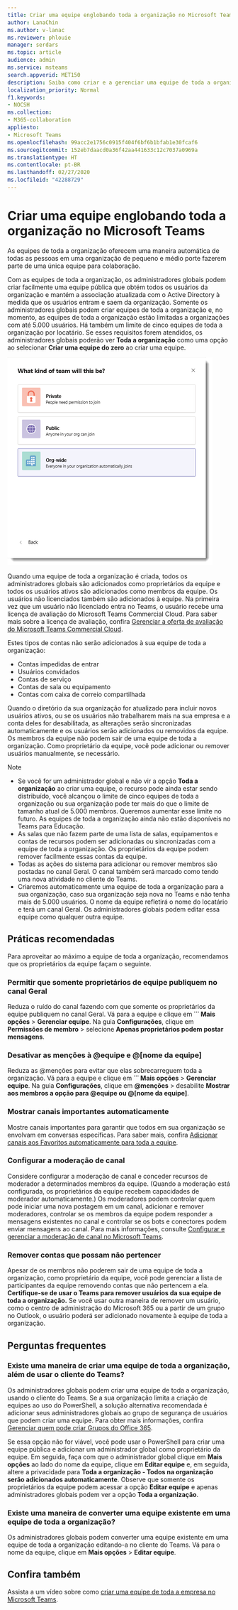 ```yaml
---
title: Criar uma equipe englobando toda a organização no Microsoft Teams
author: LanaChin
ms.author: v-lanac
ms.reviewer: phlouie
manager: serdars
ms.topic: article
audience: admin
ms.service: msteams
search.appverid: MET150
description: Saiba como criar e a gerenciar uma equipe de toda a organização no Teams.
localization_priority: Normal
f1.keywords:
- NOCSH
ms.collection:
- M365-collaboration
appliesto:
- Microsoft Teams
ms.openlocfilehash: 99acc2e1756c0915f404f6bf6b1bfab1e30fcaf6
ms.sourcegitcommit: 152eb7daacd0a36f42aa441633c12c7037a0969a
ms.translationtype: HT
ms.contentlocale: pt-BR
ms.lasthandoff: 02/27/2020
ms.locfileid: "42288729"
---
```

# <a name="create-an-org-wide-team-in-microsoft-teams"></a>Criar uma equipe englobando toda a organização no Microsoft Teams

As equipes de toda a organização oferecem uma maneira automática de todas as pessoas em uma organização de pequeno e médio porte fazerem parte de uma única equipe para colaboração.

Com as equipes de toda a organização, os administradores globais podem criar facilmente uma equipe pública que obtém todos os usuários da organização e mantém a associação atualizada com o Active Directory à medida que os usuários entram e saem da organização. Somente os administradores globais podem criar equipes de toda a organização e, no momento, as equipes de toda a organização estão limitadas a organizações com até 5.000 usuários. Há também um limite de cinco equipes de toda a organização por locatário. Se esses requisitos forem atendidos, os administradores globais poderão ver **Toda a organização** como uma opção ao selecionar **Criar uma equipe do zero** ao criar uma equipe. 

![Captura de tela da opção Toda a organização para criar uma equipe de toda a organização](media/create-org-wide-team.png "Captura de tela da opção Toda a organização para criar uma equipe de toda a organização")

Quando uma equipe de toda a organização é criada, todos os administradores globais são adicionados como proprietários da equipe e todos os usuários ativos são adicionados como membros da equipe. Os usuários não licenciados também são adicionados à equipe. Na primeira vez que um usuário não licenciado entra no Teams, o usuário recebe uma licença de avaliação do Microsoft Teams Commercial Cloud. Para saber mais sobre a licença de avaliação, confira [Gerenciar a oferta de avaliação do Microsoft Teams Commercial Cloud](iw-trial-teams.md). 

Estes tipos de contas não serão adicionados à sua equipe de toda a organização:

- Contas impedidas de entrar
- Usuários convidados
- Contas de serviço
- Contas de sala ou equipamento
- Contas com caixa de correio compartilhada

Quando o diretório da sua organização for atualizado para incluir novos usuários ativos, ou se os usuários não trabalharem mais na sua empresa e a conta deles for desabilitada, as alterações serão sincronizadas automaticamente e os usuários serão adicionados ou removidos da equipe. Os membros da equipe não podem sair de uma equipe de toda a organização. Como proprietário da equipe, você pode adicionar ou remover usuários manualmente, se necessário.

> [!NOTE]
> - Se você for um administrador global e não vir a opção **Toda a organização** ao criar uma equipe, o recurso pode ainda estar sendo distribuído, você alcançou o limite de cinco equipes de toda a organização ou sua organização pode ter mais do que o limite de tamanho atual de 5.000 membros. Queremos aumentar esse limite no futuro. As equipes de toda a organização ainda não estão disponíveis no Teams para Educação.
> - As salas que não fazem parte de uma lista de salas, equipamentos e contas de recursos podem ser adicionadas ou sincronizadas com a equipe de toda a organização. Os proprietários da equipe podem remover facilmente essas contas da equipe.
> - Todas as ações do sistema para adicionar ou remover membros são postadas no canal Geral. O canal também será marcado como tendo uma nova atividade no cliente do Teams.
> - Criaremos automaticamente uma equipe de toda a organização para a sua organização, caso sua organização seja nova no Teams e não tenha mais de 5.000 usuários. O nome da equipe refletirá o nome do locatário e terá um canal Geral. Os administradores globais podem editar essa equipe como qualquer outra equipe. 

## <a name="best-practices"></a>Práticas recomendadas

Para aproveitar ao máximo a equipe de toda a organização, recomendamos que os proprietários da equipe façam o seguinte.

### <a name="allow-only-team-owners-to-post-to-the-general-channel"></a>Permitir que somente proprietários de equipe publiquem no canal Geral

Reduza o ruído do canal fazendo com que somente os proprietários da equipe publiquem no canal Geral. Vá para a equipe e clique em **˙˙˙ Mais opções** > **Gerenciar equipe**. Na guia **Configurações**, clique em **Permissões de membro** > selecione **Apenas proprietários podem postar mensagens**.

### <a name="turn-off-team-and-team-name-mentions"></a>Desativar as menções à @equipe e @[nome da equipe]

 Reduza as @menções para evitar que elas sobrecarreguem toda a organização. Vá para a equipe e clique em **˙˙˙ Mais opções** > **Gerenciar equipe**. Na guia **Configurações**, clique em <strong>@menções</strong> > desabilite **Mostrar aos membros a opção para @equipe ou @[nome da equipe]**. 

### <a name="automatically-show-important-channels"></a>Mostrar canais importantes automaticamente

Mostre canais importantes para garantir que todos em sua organização se envolvam em conversas específicas. Para saber mais, confira [Adicionar canais aos Favoritos automaticamente para toda a equipe](https://support.office.com/article/auto-favorite-channels-for-the-whole-team-a948272c-5aa5-429c-863c-4e1e1cd6b0f6). 

### <a name="set-up-channel-moderation"></a>Configurar a moderação de canal

Considere configurar a moderação de canal e conceder recursos de moderador a determinados membros da equipe. (Quando a moderação está configurada, os proprietários da equipe recebem capacidades de moderador automaticamente.) Os moderadores podem controlar quem pode iniciar uma nova postagem em um canal, adicionar e remover moderadores, controlar se os membros da equipe podem responder a mensagens existentes no canal e controlar se os bots e conectores podem enviar mensagens ao canal. Para mais informações, consulte [Configurar e gerenciar a moderação de canal no Microsoft Teams](manage-channel-moderation-in-teams.md).

### <a name="remove-accounts-that-might-not-belong"></a>Remover contas que possam não pertencer

Apesar de os membros não poderem sair de uma equipe de toda a organização, como proprietário da equipe, você pode gerenciar a lista de participantes da equipe removendo contas que não pertencem a ela. **Certifique-se de usar o Teams para remover usuários da sua equipe de toda a organização.** Se você usar outra maneira de remover um usuário, como o centro de administração do Microsoft 365 ou a partir de um grupo no Outlook, o usuário poderá ser adicionado novamente à equipe de toda a organização.

## <a name="faq"></a>Perguntas frequentes

### <a name="is-there-a-way-to-create-an-org-wide-team-other-than-using-the-teams-client"></a>Existe uma maneira de criar uma equipe de toda a organização, além de usar o cliente do Teams?

Os administradores globais podem criar uma equipe de toda a organização, usando o cliente do Teams. Se a sua organização limita a criação de equipes ao uso do PowerShell, a solução alternativa recomendada é adicionar seus administradores globais ao grupo de segurança de usuários que podem criar uma equipe. Para obter mais informações, confira [Gerenciar quem pode criar Grupos do Office 365](https://docs.microsoft.com/office365/admin/create-groups/manage-creation-of-groups).

Se essa opção não for viável, você pode usar o PowerShell para criar uma equipe pública e adicionar um administrador global como proprietário da equipe. Em seguida, faça com que o administrador global clique em **Mais opções** ao lado do nome da equipe, clique em **Editar equipe** e, em seguida, altere a privacidade para **Toda a organização - Todos na organização serão adicionados automaticamente**. Observe que somente os proprietários da equipe podem acessar a opção **Editar equipe** e apenas administradores globais podem ver a opção **Toda a organização**.

### <a name="is-there-a-way-to-convert-an-existing-team-to-an-org-wide-team"></a>Existe uma maneira de converter uma equipe existente em uma equipe de toda a organização?

Os administradores globais podem converter uma equipe existente em uma equipe de toda a organização editando-a no cliente do Teams. Vá para o nome da equipe, clique em **Mais opções** > **Editar equipe**.

## <a name="see-also"></a>Confira também

Assista a um vídeo sobre como [criar uma equipe de toda a empresa no Microsoft Teams](https://support.office.com/article/037bb27a-bcc9-48fe-8d72-44d9482420a3).

